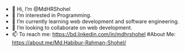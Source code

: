 - 👋 Hi, I’m @MdHRShohel
- 👀 I’m interested in Programming.
- 🌱 I’m currently learning web development and software engineering.
- 💞️ I’m looking to collaborate on web development.
- 📫 To reach me: https://bd.linkedin.com/in/mdhrshohel
#About Me: https://about.me/Md.Habibur-Rahman-Shohel/

<!---
MdHRShohel/MdHRShohel is a ✨ special ✨ repository because its `README.md` (this file) appears on your GitHub profile.
You can click the Preview link to take a look at your changes.
--->
